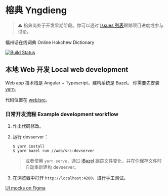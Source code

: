 # 榕典 Yngdieng

> ⚠️ 榕典尚处于开发早期阶段。你可以通过 [Issues 列表](https://github.com/MindongLab/yngdieng/issues)跟踪项目进度或参与讨论。

福州话在线词典 Online Hokchew Dictionary

[![Build Status](https://mindonglab.visualstudio.com/yngdieng/_apis/build/status/MindongLab.yngdieng?branchName=master)](https://mindonglab.visualstudio.com/yngdieng/_build/latest?definitionId=1&branchName=master)

## 本地 Web 开发 Local web development

Web app 技术栈是 Angular + Typescript，建构系统是 Bazel。
你需要先安装 [yarn](https://yarnpkg.com/getting-started/install/)。

代码位置在 [web/src](web/src)。

### 日常开发流程 Example development workflow

1. 作出代码修改。

2. 运行 devserver：

   ```
   $ yarn install
   $ yarn bazel run //web/src:devserver
   ```
   
   > 或者使用 `yarn serve`，通过 [iBazel](https://github.com/bazelbuild/bazel-watcher) 跟踪文件变化，并在你保存文件时自动重新建构 devserver。
   
3. 在浏览器中打开 `http://localhost:4200`，进行手工测试。

[UI mocks on Figma](https://www.figma.com/file/FoQGpsir7cH4GSYenYqObf/%E6%A6%95%E5%85%B8)
